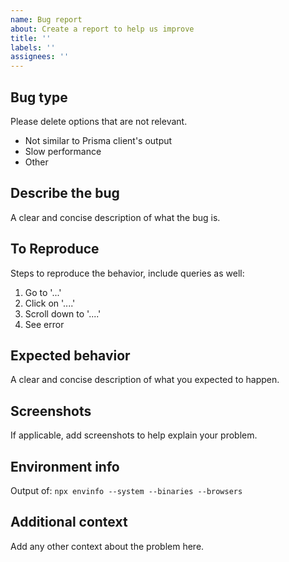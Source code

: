 ```yaml
---
name: Bug report
about: Create a report to help us improve
title: ''
labels: ''
assignees: ''
---
```


## Bug type

Please delete options that are not relevant.

- Not similar to Prisma client's output
- Slow performance
- Other

## Describe the bug

A clear and concise description of what the bug is.

## To Reproduce

Steps to reproduce the behavior, include queries as well:

1. Go to '...'
2. Click on '....'
3. Scroll down to '....'
4. See error

## Expected behavior

A clear and concise description of what you expected to happen.

## Screenshots

If applicable, add screenshots to help explain your problem.

## Environment info

Output of: `npx envinfo --system --binaries --browsers`

## Additional context

Add any other context about the problem here.